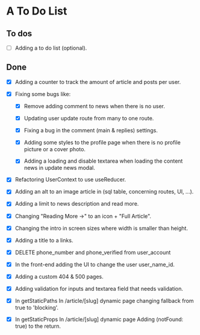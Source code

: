 # A To Do List

## To dos

- [ ] Adding a to do list (optional).

## Done

- [x] Adding a counter to track the amount of article and posts per user.

- [x] Fixing some bugs like:

  - [x] Remove adding comment to news when there is no user.

  - [x] Updating user update route from many to one route.

  - [x] Fixing a bug in the comment (main & replies) settings.

  - [x] Adding some styles to the profile page when there is no profile picture or a cover photo.

  - [x] Adding a loading and disable textarea when loading the content news in update news modal.

- [x] Refactoring UserContext to use useReducer.

- [x] Adding an alt to an image article in (sql table, concerning routes, UI, ...).

- [x] Adding a limit to news description and read more.

- [x] Changing "Reading More ->" to an icon + "Full Article".

- [x] Changing the intro in screen sizes where width is smaller than height.

- [x] Adding a title to a links.

- [x] DELETE phone_number and phone_verified from user_account

- [x] In the front-end adding the UI to change the user user_name_id.

- [x] Adding a custom 404 & 500 pages.

- [x] Adding validation for inputs and textarea field that needs validation.

- [x] In getStaticPaths In /article/[slug] dynamic page changing fallback from true to 'blocking'.

- [x] In getStaticProps In /article/[slug] dynamic page Adding (notFound: true) to the return.
